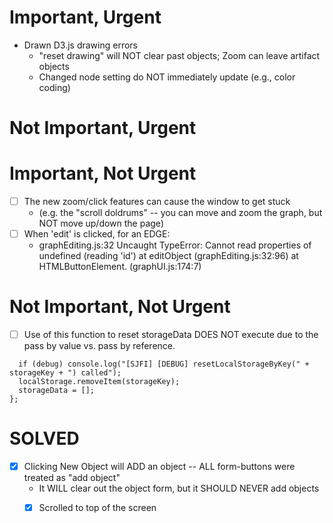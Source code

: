 Important, Urgent
=================
- Drawn D3.js drawing errors
  - "reset drawing" will NOT clear past objects; Zoom can leave artifact objects
  - Changed node setting do NOT immediately update (e.g., color coding)

Not Important, Urgent
=====================


Important, Not Urgent
=====================
- [ ] The new zoom/click features can cause the window to get stuck
  - (e.g. the "scroll doldrums" -- you can move and zoom the graph, but NOT move up/down the page)
- [ ] When 'edit' is clicked, for an EDGE:
  - graphEditing.js:32 Uncaught TypeError: Cannot read properties of undefined (reading 'id')
    at editObject (graphEditing.js:32:96)
    at HTMLButtonElement.<anonymous> (graphUI.js:174:7)

Not Important, Not Urgent
=========================
- [ ] Use of this function to reset storageData DOES NOT execute due to the pass by value vs. pass by reference.
```window.resetLocalStorageByKey = function(storageKey, storageData, debug = false) {
  if (debug) console.log("[SJFI] [DEBUG] resetLocalStorageByKey(" + storageKey + ") called");
  localStorage.removeItem(storageKey);
  storageData = [];
};
```


SOLVED
======
- [X] Clicking New Object will ADD an object -- ALL form-buttons were treated as "add object"
  - It WILL clear out the object form, but it SHOULD NEVER add objects
  - [X] Scrolled to top of the screen

